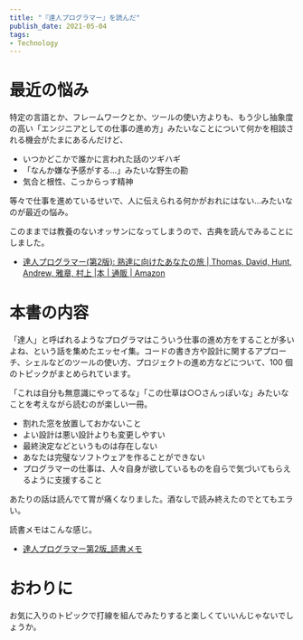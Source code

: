 ```yaml
---
title: "『達人プログラマー』を読んだ"
publish_date: 2021-05-04
tags:
- Technology
---
```


# 最近の悩み

特定の言語とか、フレームワークとか、ツールの使い方よりも、もう少し抽象度の高い「エンジニアとしての仕事の進め方」みたいなことについて何かを相談される機会がたまにあるんだけど、

- いつかどこかで誰かに言われた話のツギハギ
- 「なんか嫌な予感がする…」みたいな野生の勘
- 気合と根性、こっからっす精神

等々で仕事を進めているせいで、人に伝えられる何かがおれにはない…みたいなのが最近の悩み。

このままでは教養のないオッサンになってしまうので、古典を読んでみることにしました。

- [達人プログラマー(第2版): 熟達に向けたあなたの旅 | Thomas, David, Hunt, Andrew, 雅章, 村上 |本 | 通販 | Amazon](https://www.amazon.co.jp/dp/4274226298/)

# 本書の内容

「達人」と呼ばれるようなプログラマはこういう仕事の進め方をすることが多いよね、という話を集めたエッセイ集。コードの書き方や設計に関するアプローチ、シェルなどのツールの使い方、プロジェクトの進め方などについて、100
個のトピックがまとめられています。

「これは自分も無意識にやってるな」「この仕草は○○さんっぽいな」みたいなことを考えながら読むのが楽しい一冊。

- 割れた窓を放置しておかないこと
- よい設計は悪い設計よりも変更しやすい
- 最終決定などというものは存在しない
- あなたは完璧なソフトウェアを作ることができない
- プログラマーの仕事は、人々自身が欲しているものを自らで気づいてもらえるように支援すること

あたりの話は読んでて胃が痛くなりました。酒なしで読み終えたのでとてもエラい。

読書メモはこんな感じ。

- [達人プログラマー第2版_読書メモ](https://gist.github.com/gushernobindsme/d74a89a3a8a37891ae7d423b5a796478)

# おわりに

お気に入りのトピックで打線を組んでみたりすると楽しくていいんじゃないでしょうか。
